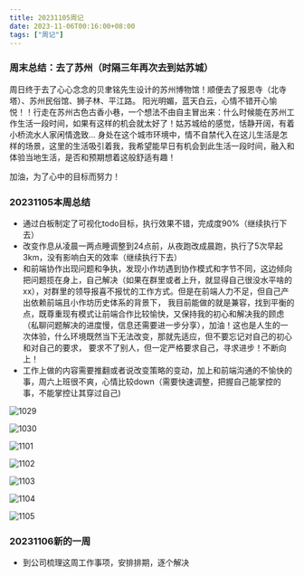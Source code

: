 ```yaml
---
title: 20231105周记
date: 2023-11-06T00:16:00+08:00
tags: ["周记"]
---
```


### 周末总结：去了苏州（时隔三年再次去到姑苏城）

周日终于去了心心念念的贝聿铭先生设计的苏州博物馆！顺便去了报恩寺（北寺塔）、苏州民俗馆、狮子林、平江路。
阳光明媚，蓝天白云，心情不错开心愉悦！！行走在苏州古色古香小巷，一个想法不由自主冒出来：什么时候能在苏州工作生活一段时间，如果有这样的机会就太好了！姑苏城给的感觉，恬静开阔，有着小桥流水人家闲情逸致...
身处在这个城市环境中，情不自禁代入在这儿生活是怎样的场景，这里的生活吸引着我，我希望能早日有机会到此生活一段时间，融入和体验当地生活，是否和预期想着这般舒适有趣！

加油，为了心中的目标而努力！

### 20231105本周总结

- 通过白板制定了可视化todo目标，执行效果不错，完成度90%（继续执行下去）
- 改变作息从凌晨一两点睡调整到24点前，从夜跑改成晨跑，执行了5次早起3km，没有影响白天的效率（继续执行下去）
- 和前端协作出现问题和争执，发现小作坊遇到协作模式和字节不同，这边倾向把问题揽在身上，自己解决（如果在群里或者上升，就显得自己很没水平啥的xx），对群里的领导报喜不报忧的工作方式。但是在前端人力不足，但自己产出依赖前端且小作坊历史体系的背景下，
我目前能做的就是兼容，找到平衡的点，既尊重现有模式让前端合作比较愉快，又保持我的初心和解决我的顾虑（私聊问题解决的进度慢，信息还需要进一步分享），加油！这也是人生的一次体验，什么环境既然当下无法改变，那就先适应，但不要忘记对自己的初心和对自己的要求，
要求不了别人，但一定严格要求自己，寻求进步！不断向上！
- 工作上做的内容需要推翻或者说改变策略的变动，加上和前端沟通的不愉快的事，周六上班很不爽，心情比较down（需要快速调整，把握自己能掌控的事，不能掌控让其穿过自己)


![1029](https://cdn.jsdelivr.net/gh/hi-Ernest/imgbed/images/202311060053486.png)


![1030](https://cdn.jsdelivr.net/gh/hi-Ernest/imgbed/images/202311060059375.png)


![1101](https://cdn.jsdelivr.net/gh/hi-Ernest/imgbed/images/202311060100112.png)


![1102](https://cdn.jsdelivr.net/gh/hi-Ernest/imgbed/images/202311060101357.png)


![1103](https://cdn.jsdelivr.net/gh/hi-Ernest/imgbed/images/202311060101183.png)


![1104](https://cdn.jsdelivr.net/gh/hi-Ernest/imgbed/images/202311060102336.png)


![1105](https://cdn.jsdelivr.net/gh/hi-Ernest/imgbed/images/202311060102389.png)


### 20231106新的一周

- 到公司梳理这周工作事项，安排排期，逐个解决

